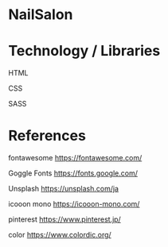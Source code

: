 # NailSalon

# Technology / Libraries
HTML

CSS

SASS

# References
fontawesome
https://fontawesome.com/

Goggle Fonts
https://fonts.google.com/

Unsplash
https://unsplash.com/ja

icooon mono
https://icooon-mono.com/

pinterest
https://www.pinterest.jp/ 

color
https://www.colordic.org/
